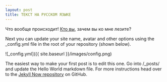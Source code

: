 ```yaml
---
layout: post
title: ТЕКСТ НА РУССКОМ ЯЗЫКЕ
---
```

Что вообще происходит! <a href="http://yandex.ru">Кто вы</a>, зачем вы ко мне лезите?

Next you can update your site name, avatar and other options using the _config.yml file in the root of your repository (shown below).

![_config.yml]({{ site.baseurl }}/images/config.png)

The easiest way to make your first post is to edit this one. Go into /_posts/ and update the Hello World markdown file. For more instructions head over to the [Jekyll Now repository](https://github.com/barryclark/jekyll-now) on GitHub.